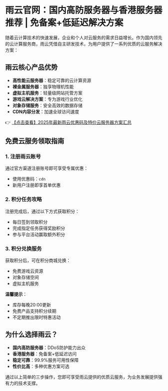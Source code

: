 # 雨云官网：国内高防服务器与香港服务器推荐 | 免备案+低延迟解决方案

随着云计算技术的快速发展，企业和个人对云服务的需求日益增长。作为国内领先的云计算服务商，雨云凭借自主研发技术，为用户提供了一系列优质的云服务解决方案：

## 雨云核心产品优势
- **高性能云服务器**：稳定可靠的云计算资源
- **裸金属服务器**：独享物理机性能
- **虚拟主机服务**：轻量级网站托管方案
- **游戏云解决方案**：专为游戏行业优化
- **对象存储服务**：安全高效的数据存储
- **CDN内容分发**：加速全球访问速度

👉 [【点击查看】2025年最新雨云优惠码及特价云服务器方案汇总](https://bit.ly/RainYun)

## 免费云服务领取指南

### 1. 注册雨云账号
通过官方渠道注册账号即可享受专属优惠：
- 使用优惠码：`cdn`
- 新用户注册即享首单优惠

### 2. 积分任务攻略
注册完成后，通过以下方式获取积分：
- 每日签到领取积分
- 完成指定任务获得奖励积分
- 参与平台活动赢取额外积分

### 3. 积分兑换服务
获取积分后，可在积分商城兑换：
- 免费游戏云资源
- 对象存储空间
- 虚拟主机服务

**温馨提示**：
- 库存每晚20:00更新
- 免费产品支持积分续期
- 不定期推出限时特惠活动

## 为什么选择雨云？
- **国内高防服务器**：DDoS防护能力出众
- **香港服务器**：免备案+低延迟访问
- **稳定可靠**：99.9%服务可用性保障
- **性价比高**：多种优惠方案可选

通过以上简单的三步操作，您即可享受雨云提供的优质云服务，为业务发展提供强有力的技术支撑。